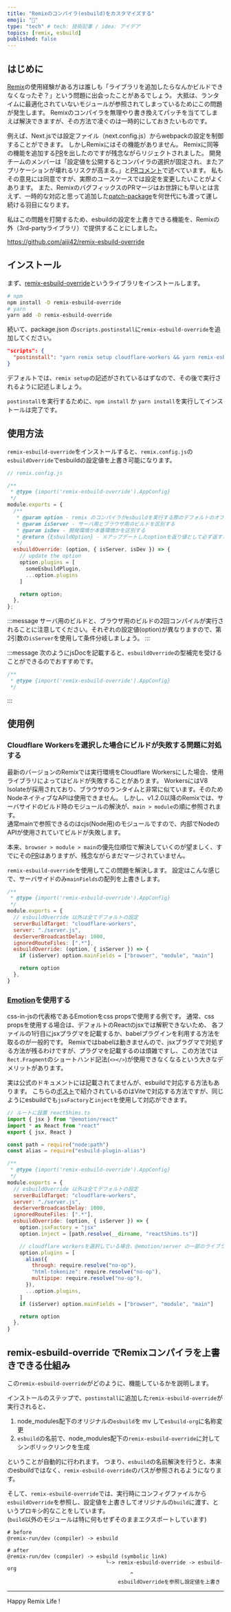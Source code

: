 ```yaml
---
title: "Remixのコンパイラ(esbuild)をカスタマイズする"
emoji: "💽"
type: "tech" # tech: 技術記事 / idea: アイデア
topics: [remix, esbuild]
published: false
---
```


## はじめに

[Remix](https://remix.run/)の使用経験がある方は誰しも「ライブラリを追加したらなんかビルドできなくなったぞ？」という問題に出会ったことがあるでしょう。
大抵は、ランタイムに最適化されていないモジュールが参照されてしまっているためにこの問題が発生します。
Remixのコンパイラを無理やり書き換えてパッチを当ててしまえば解決できますが、その方法で凌ぐのは一時的にしておきたいものです。

例えば、Next.jsでは設定ファイル（next.config.js）からwebpackの設定を制御することができます。 しかしRemixにはその機能がありません。
Remixに同等の機能を追加する[PR](https://github.com/remix-run/remix/pull/2168)を出したのですが残念ながらリジェクトされました。
開発チームのメンバーは「設定値を公開するとコンパイラの選択が固定され、またアプリケーションが壊れるリスクが高まる。」と[PRコメント](https://github.com/remix-run/remix/pull/2168#issuecomment-1058193715)で述べています。
私もその意見には同意ですが、実際のユースケースでは設定を変更したいことがよくあります。
また、RemixのバグフィックスのPRマージはお世辞にも早いとは言えず、一時的な対応と思って追加した[patch-package](https://www.npmjs.com/package/patch-package)を何世代にも渡って運し続ける羽目になります。

私はこの問題を打開するため、esbuildの設定を上書きできる機能を、Remixの外（3rd-partyライブラリ）で提供することにしました。

https://github.com/aiji42/remix-esbuild-override

## インストール

まず、[remix-esbuild-override](https://github.com/aiji42/remix-esbuild-override)というライブラリをインストールします。
```bash
# npm
npm install -D remix-esbuild-override
# yarn 
yarn add -D remix-esbuild-override
```

続いて、package.json の`scripts.postinstall`に`remix-esbuild-override`を追加してください。
```json
"scripts": {
  "postinstall": "yarn remix setup cloudflare-workers && yarn remix-esbuild-override"
}
```
デフォルトでは、`remix setup`の記述がされているはずなので、その後で実行されるように記述しましょう。

`postinstall`を実行するために、`npm install` か `yarn install`を実行してインストールは完了です。

## 使用方法

`remix-esbuild-override`をインストールすると、`remix.config.js`の`esbuildOverride`でesbuildの設定値を上書き可能になります。  

```js
// remix.config.js

/**
 * @type {import('remix-esbuild-override').AppConfig}
 */
module.exports = {
  /**
   * @param option - remix のコンパイラがesbuildを実行する際のデフォルトのオプション値
   * @param isServer - サーバ用とブラウザ用のビルドを区別する
   * @param isDev - 開発環境か本番環境かを区別する
   * @return {EsbuildOption} - ※アップデートしたoptionを返り値として必ず返すこと
   */
  esbuildOverride: (option, { isServer, isDev }) => {
    // update the option
    option.plugins = [
      someEsbuildPlugin,
      ...option.plugins
    ]

    return option;
  },
};
```

:::message
サーバ用のビルドと、ブラウザ用のビルドの2回コンパイルが実行されることに注意してください。それぞれの設定値(option)が異なりますので、第2引数の`isServer`を使用して条件分岐しましょう。
:::

:::message
次のようにjsDocを記載すると、`esbuildOverride`の型補完を受けることができるのでおすすめです。
```js
/**
 * @type {import('remix-esbuild-override').AppConfig}
 */
```
:::

## 使用例

### Cloudflare Workersを選択した場合にビルドが失敗する問題に対処する

最新のバージョンのRemixでは実行環境をCloudflare Workersにした場合、使用ライブラリによってはビルドが失敗することがあります。
WorkersにはV8 Isolateが採用されており、ブラウザのランタイムと非常に似ています。そのためNodeネイティブなAPIは使用できません。
しかし、v1.2.0以降のRemixでは、サーバサイドのビルド時のモジュールの解決が、`main > module`の順に参照されます。  
通常mainで参照できるのはcjs(Node用)のモジュールですので、内部でNodeのAPIが使用されていてビルドが失敗します。

本来、`browser > module > main`の優先位順位で解決していくのが望ましく、すでにその[PR](https://github.com/remix-run/remix/pull/2076)はありますが、残念ながらまだマージされていません。

`remix-esbuild-override`を使用してこの問題を解決します。
設定はこんな感じで、サーバサイドのみ`mainFields`の配列を上書きします。
```js
/**
 * @type {import('remix-esbuild-override').AppConfig}
 */
module.exports = {
  // esbuildOverride 以外は全てデフォルトの設定
  serverBuildTarget: "cloudflare-workers",
  server: "./server.js",
  devServerBroadcastDelay: 1000,
  ignoredRouteFiles: [".*"],
  esbuildOverride: (option, { isServer }) => {
    if (isServer) option.mainFields = ["browser", "module", "main"]

    return option
  },
}
```

### [Emotion](https://emotion.sh/docs/introduction)を使用する

css-in-jsの代表格であるEmotionをcss propsで使用する例です。
通常、css propsを使用する場合は、デフォルトのReactのjsxでは解釈できないため、 各ファイルの1行目にjsxプラグマを記載するか、babelプラグインを利用する方法を取るのが一般的です。
Remixではbabelは動きませんので、jsxプラグマで対処する方法が残るわけですが、プラグマを記載するのは煩雑ですし、この方法では`Rect.Fragment`のショートハンド記法(`<></>`)が使用できなくなるという大きなデメリットがあります。

実は公式のドキュメントには記載されてませんが、esbuildで対応する方法もあります。
こちらの[ポスト](https://dev.to/ajitsinghkamal/using-emotionjs-with-vite-2ndj)で紹介されているのはViteで対応する方法ですが、同じようにesbuildでも`jsxFactory`と`inject`を使用して対応ができます。

```ts
// ルートに設置 reactShims.ts
import { jsx } from "@emotion/react"
import * as React from "react"
export { jsx, React }
```

```js
const path = require("node:path")
const alias = require("esbuild-plugin-alias")

/**
 * @type {import('remix-esbuild-override').AppConfig}
 */
module.exports = {
  // esbuildOverride 以外は全てデフォルトの設定
  serverBuildTarget: "cloudflare-workers",
  server: "./server.js",
  devServerBroadcastDelay: 1000,
  ignoredRouteFiles: [".*"],
  esbuildOverride: (option, { isServer }) => {
    option.jsxFactory = "jsx"
    option.inject = [path.resolve(__dirname, "reactShims.ts")]

    // cloudflare workersを選択している場合、@emotion/server の一部のライブラリを無効化する必要がある。
    option.plugins = [ 
      alias({
        through: require.resolve("no-op"),
        "html-tokenize": require.resolve("no-op"),
        multipipe: require.resolve("no-op"),
      }),
      ...option.plugins,
    ]
    if (isServer) option.mainFields = ["browser", "module", "main"]

    return option
  },
}
```

## remix-esbuild-override でRemixコンパイラを上書きできる仕組み

この`remix-esbuild-override`がどのように、機能しているかを説明します。

インストールのステップで、`postinstall`に追加した`remix-esbuild-override`が実行されると、
1. node_modules配下のオリジナルの`esbuild`を mv して`esbuild-org`に名称変更
2. `esbuild`の名前で、node_modules配下の`remix-esbuild-override`に対してシンボリックリンクを生成

ということが自動的に行われます。
つまり、`esbuild`の名前解決を行うと、本来のesbuildではなく、`remix-esbuild-override`のパスが参照されるようになります。

そして、`remix-esbuild-override`では、実行時にコンフィグファイルから`esbuildOverride`を参照し、設定値を上書きしてオリジナルの`build`に渡す、というプロキシ的なことをしています。  
(`build`以外のモジュールは特に何もせずそのままエクスポートしています)

```
# before
@remix-run/dev (compiler) -> esbuild

# after
@remix-run/dev (compiler) -> esbuild (symbolic link)
                                └-> remix-esbuild-override -> esbuild-org
                                        ^
                                    esbuildOverrideを参照し設定値を上書き
```

---

Happy Remix Life !